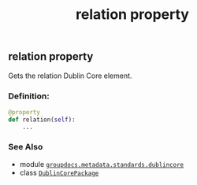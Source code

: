 ﻿---
title: relation property
second_title: GroupDocs.Metadata for Python via .NET API References
description: 
type: docs
url: /python-net/groupdocs.metadata.standards.dublincore/dublincorepackage/relation/
is_root: false
weight: 230
---

## relation property


Gets the relation Dublin Core element.
### Definition:
```python
@property
def relation(self):
    ...
```

### See Also
* module [`groupdocs.metadata.standards.dublincore`](../../)
* class [`DublinCorePackage`](/metadata/python-net/groupdocs.metadata.standards.dublincore/dublincorepackage)

